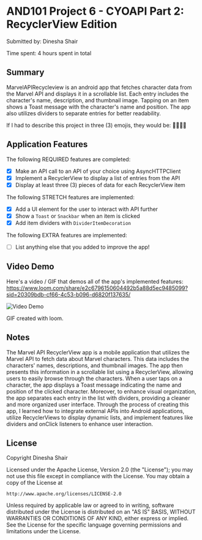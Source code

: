 
# AND101 Project 6 - CYOAPI Part 2: RecyclerView Edition

Submitted by: Dinesha Shair

Time spent: 4 hours spent in total

## Summary

MarvelAPIRecycleview is an android app that fetches character data from the Marvel API and displays it in a scrollable list. 
Each entry includes the character's name, description, and thumbnail image. 
Tapping on an item shows a Toast message with the character's name and position. 
The app also utilizes dividers to separate entries for better readability.

If I had to describe this project in three (3) emojis, they would be: **📱😍🕺🏽**

## Application Features

The following REQUIRED features are completed:

- [x] Make an API call to an API of your choice using AsyncHTTPClient
- [x] Implement a RecyclerView to display a list of entries from the API
- [x] Display at least three (3) pieces of data for each RecyclerView item

The following STRETCH features are implemented:

- [x] Add a UI element for the user to interact with API further
- [x] Show a `Toast` or `Snackbar` when an item is clicked
- [x] Add item dividers with `DividerItemDecoration`

The following EXTRA features are implemented:

- [ ] List anything else that you added to improve the app!

## Video Demo

Here's a video / GIF that demos all of the app's implemented features:
<https://www.loom.com/share/e2c6796150604492b5a88d5ec9485099?sid=20309bdb-cf66-4c53-b096-d6820f137635/>

<img src='(https://imgur.com/Og5L3nE)' title='Video Demo' width='' alt='Video Demo' />

GIF created with loom.
## Notes

The Marvel API RecyclerView app is a mobile application that utilizes the Marvel API to fetch data about Marvel characters. 
This data includes the characters' names, descriptions, and thumbnail images. 
The app then presents this information in a scrollable list using a RecyclerView, allowing users to easily browse through the characters. 
When a user taps on a character, the app displays a Toast message indicating the name and position of the clicked character. 
Moreover, to enhance visual organization, the app separates each entry in the list with dividers, providing a cleaner and more organized user interface. 
Through the process of creating this app, I learned how to integrate external APIs into Android applications, utilize RecyclerViews to display dynamic lists, 
and implement features like dividers and onClick listeners to enhance user interaction.

## License

Copyright Dinesha Shair

Licensed under the Apache License, Version 2.0 (the "License");
you may not use this file except in compliance with the License.
You may obtain a copy of the License at

    http://www.apache.org/licenses/LICENSE-2.0

Unless required by applicable law or agreed to in writing, software
distributed under the License is distributed on an "AS IS" BASIS,
WITHOUT WARRANTIES OR CONDITIONS OF ANY KIND, either express or implied.
See the License for the specific language governing permissions and
limitations under the License.
